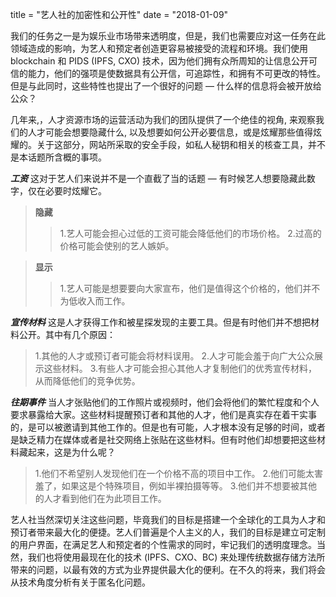 title = "艺人社的加密性和公开性"
date = "2018-01-09"

我们的任务之一是为娱乐业市场带来透明度，但是，我们也需要应对这一任务在此领域造成的影响，为艺人和预定者创造更容易被接受的流程和环境。我们使用 blockchain 和 PIDS (IPFS, CXO) 技术，因为他们拥有众所周知的让信息公开可信的能力，他们的强项是使数据具有公开信，可追踪性，和拥有不可更改的特性。但是与此同时，这些特性也提出了一个很好的问题 — 什么样的信息将会被开放给公众？

几年来,，人才资源市场的运营活动为我们的团队提供了一个绝佳的视角, 来观察我们的人才可能会想要隐藏什么, 以及想要如何公开必要信息，或是炫耀那些值得炫耀的。关于这部分，网站所采取的安全手段，如私人秘钥和相关的核查工具，并不是本话题所含概的事项。

***工资***
这对于艺人们来说并不是一个直截了当的话题 — 有时候艺人想要隐藏此数字，仅在必要时炫耀它。

>**隐藏**
>>1.艺人可能会担心过低的工资可能会降低他们的市场价格。
>>2.过高的价格可能会使别的艺人嫉妒。

>**显示**
>>1.艺人可能是想要要向大家宣布，他们是值得这个价格的，他们并不为低收入而工作。 

***宣传材料***
这是人才获得工作和被星探发现的主要工具。但是有时他们并不想把材料公开。其中有几个原因：

>1.其他的人才或预订者可能会将材料误用。
>2.人才可能会羞于向广大公众展示这些材料。 
>3.有些人才可能会担心其他人才复制他们的优秀宣传材料，从而降低他们的竞争优势。

***往期事件***
当人才张贴他们的工作照片或视频时，他们会将他们的繁忙程度和个人要求暴露给大家。这些材料提醒预订者和其他的人才，他们是真实存在着干实事的，是可以被邀请到其他工作的。但是也有可能，人才根本没有足够的时间，或者是缺乏精力在媒体或者是社交网络上张贴在这些材料。但有时他们却想要把这些材料藏起来，这是为什么呢？

>1.他们不希望别人发现他们在一个价格不高的项目中工作。
>2.他们可能太害羞了，如果这是个特殊项目，例如半裸拍摄等等。
>3.他们并不想要被其他的人才看到他们在为此项目工作。

艺人社当然深切关注这些问题，毕竟我们的目标是搭建一个全球化的工具为人才和预订者带来最大化的便捷。艺人们普遍是个人主义的人，我们的目标是建立可定制的用户界面，在满足艺人和预定者的个性需求的同时，牢记我们的透明度理念。当然，我们也将使用最现在化的技术 (IPFS、CXO、BC) 来处理传统数据存储方法所带来的问题，以最有效的方式为业界提供最大化的便利。在不久的将来，我们将会从技术角度分析有关于匿名化问题。
